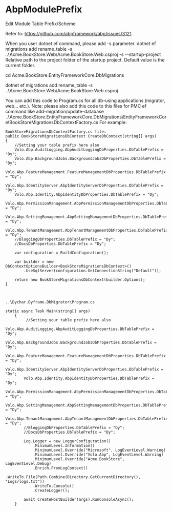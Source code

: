 # AbpModulePrefix
Edit Module Table Prefix/Scheme

Refer to:
https://github.com/abpframework/abp/issues/3121

When you user dotnet ef command, please add -s parameter.
dotnet ef migrations add rename_table -s ..\Acme.BookStore.Web\Acme.BookStore.Web.csproj
-s   --startup-project <PROJECT>  Relative path to the project folder of the startup project. Default value is the current folder.


cd Acme.BookStore.EntityFrameworkCore.DbMigrations

dotnet ef migrations add rename_table -s ..\Acme.BookStore.Web\Acme.BookStore.Web.csproj


You can add this code to Program.cs for all db-using applications (migrator, web... etc.).
Note: please also add this code to this files for PMC ef command like add-migration/update-database
..\Acme.BookStore.EntityFrameworkCore.DbMigrations\EntityFrameworkCore\BookStoreMigrationsDbContextFactory.cs
For example:

    BookStoreMigrationsDbContextFactory.cs file:  
    public BookStoreMigrationsDbContext CreateDbContext(string[] args)
    {
        //Setting your table prefix here also
        Volo.Abp.AuditLogging.AbpAuditLoggingDbProperties.DbTablePrefix = "Dy";
        Volo.Abp.BackgroundJobs.BackgroundJobsDbProperties.DbTablePrefix = "Dy";
        Volo.Abp.FeatureManagement.FeatureManagementDbProperties.DbTablePrefix = "Dy";
        Volo.Abp.IdentityServer.AbpIdentityServerDbProperties.DbTablePrefix = "Dy";
        Volo.Abp.Identity.AbpIdentityDbProperties.DbTablePrefix = "Dy";
        Volo.Abp.PermissionManagement.AbpPermissionManagementDbProperties.DbTablePrefix = "Dy";
        Volo.Abp.SettingManagement.AbpSettingManagementDbProperties.DbTablePrefix = "Dy";
        Volo.Abp.TenantManagement.AbpTenantManagementDbProperties.DbTablePrefix = "Dy";
        //BloggingDbProperties.DbTablePrefix = "Dy";
        //DocsDbProperties.DbTablePrefix = "Dy";

        var configuration = BuildConfiguration();

        var builder = new DbContextOptionsBuilder<BookStoreMigrationsDbContext>()
            .UseSqlServer(configuration.GetConnectionString("Default"));

        return new BookStoreMigrationsDbContext(builder.Options);
    }
    


    ..\Dychar.Dyframe.DbMigrator\Program.cs
    
    static async Task Main(string[] args)
        {
             //Setting your table prefix here also
            Volo.Abp.AuditLogging.AbpAuditLoggingDbProperties.DbTablePrefix = "Dy";
            Volo.Abp.BackgroundJobs.BackgroundJobsDbProperties.DbTablePrefix = "Dy";
            Volo.Abp.FeatureManagement.FeatureManagementDbProperties.DbTablePrefix = "Dy";
            Volo.Abp.IdentityServer.AbpIdentityServerDbProperties.DbTablePrefix = "Dy";
            Volo.Abp.Identity.AbpIdentityDbProperties.DbTablePrefix = "Dy";
            Volo.Abp.PermissionManagement.AbpPermissionManagementDbProperties.DbTablePrefix = "Dy";
            Volo.Abp.SettingManagement.AbpSettingManagementDbProperties.DbTablePrefix = "Dy";
            Volo.Abp.TenantManagement.AbpTenantManagementDbProperties.DbTablePrefix = "Dy";
            //BloggingDbProperties.DbTablePrefix = "Dy";
            //DocsDbProperties.DbTablePrefix = "Dy";
            
            Log.Logger = new LoggerConfiguration()
                .MinimumLevel.Information()
                .MinimumLevel.Override("Microsoft", LogEventLevel.Warning)
                .MinimumLevel.Override("Volo.Abp", LogEventLevel.Warning)
                .MinimumLevel.Override("Acme.BookStore", LogEventLevel.Debug)
                .Enrich.FromLogContext()
                .WriteTo.File(Path.Combine(Directory.GetCurrentDirectory(), "Logs/logs.txt"))
                .WriteTo.Console()
                .CreateLogger();

            await CreateHostBuilder(args).RunConsoleAsync();
        }
 
